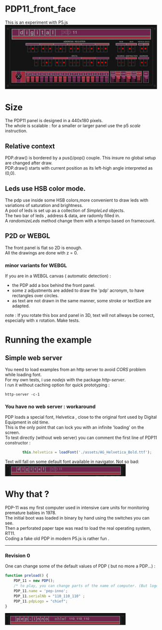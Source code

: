 # PDP11_front_face
This is an experiment with P5.js    
<img src="./images/PDP-11.png" width="600">   
# Size 
The PDP11 panel is designed in a 440x180 pixels.    
The whole is scalable : for a smaller or larger panel use the p5 *scale* instruction.  

## Relative context
PDP.draw() is bordered by a pus()/pop() couple. This insure no global setup are changed after draw.   
PDP.draw() starts with current position as its left-high angle interpreted as (0,0). 
 
## Leds  use HSB color mode.
The pdp use inside some HSB colors,more convenient to draw leds with variations of saturation and brightness.    
A pool of leds is set up as a collection of *SimpleLed* objects.   
The two bar of leds , address & data, are radomly filled in.     
A *randomizeLeds* method change them with a tempo based on framecount.   

## P2D or WEBGL 
The front panel is flat so 2D is enough.    
 All the drawings are done with z = 0.   
### minor variants for WEBGL
If you are in a WEBGL canvas ( automatic detection) :   
-  the PDP add a box behind the front panel.
- some z adjustments are added to draw the 'pdp' acronym, to have rectangles over circles. 
- as text are not drawn in the same manner, some stroke or textSize are adapted.    

note : If you rotate this box and panel in 3D, text will not allways be correct, especially with x rotation. Make tests.  

 

# Running the example 
## Simple web server   
You need to load examples from an http server to avoid *CORS* problem while loading font.    
For my own tests, i use *nodejs* with the package *http-server*.   
I run it without caching option for quick prototyping : 
``` 
http-server -c-1
```   
### You have no web server : workaround 
PDP loads a special font, Helvetica , close to the original font used by Digital Equipment in old time.   
This is the only point that can lock you with an infinite 'loading' on the screen.   
To test directly (without web server) you can comment the first line of PDP11 constructor :  
```javascript
        this.helvetica = loadFont('./assets/AG_Helvetica_Bold.ttf');
```   
Text will fall on some default font available in navigator. Not so bad: 
  <img src="./images/PDP-default.png" width = "400"> 

# Why that ? 
PDP-11 was my first computer used in intensive care units for monitoring premature babies in 1978.    
The initial boot was loaded in binary by hand using the switches you can see.   
Then a perforated paper tape was read to load the real operating system, RT11.   
Coding a fake old PDP in modern P5.js is rather fun .     
   

   

---   
### Revision 0
One can change some of the default values of PDP ( but no more a PDP...) :   

``` javascript
function preload() {
    PDP_11 = new PDP();
    /* to play, you can change parts of the name of computer. (But logo will be written)*/
    PDP_11.name = 'pep-inno';
    PDP_11.serialNb = "110_110_110" ; 
    PDP_11.pdpLogo = "chief";
}
```   

<img src="./images/PDP-pep-inno.png" width = "400">   



